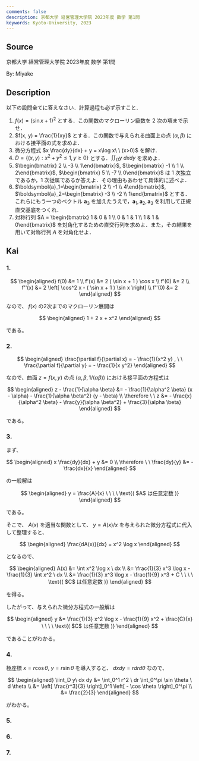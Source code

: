 ```yaml
---
comments: false
description: 京都大学 経営管理大学院 2023年度 数学 第1問
keywords: Kyoto-University, 2023
---
```


## **Source**
京都大学 経営管理大学院 2023年度 数学 第1問

By: Miyake

## **Description**
以下の設問全てに答えなさい．計算過程も必ず示すこと．

1. $f(x) = (\sin x + 1)^2$ とする．この関数のマクローリン級数を 2 次の項まで示せ．
2. $f(x, y) = \frac{1}{xy}$ とする．この関数で与えられる曲面上の点 $(\alpha, \beta)$ における接平面の式を求めよ．
3. 微分方程式 $x \frac{dy}{dx} + y = x\log x\ \ (x>0)$ を解け．
4. $D = \{(x, y): x^2+y^2 \le 1, y\ge 0\}$ とする．$\iint_D y\ dxdy$ を求めよ．
5. $\begin{bmatrix} 2 \\ -3 \\ 1\end{bmatrix}$, $\begin{bmatrix} -1 \\ 1 \\ 2\end{bmatrix}$, $\begin{bmatrix} 5 \\ -7 \\ 0\end{bmatrix}$ は 1 次独立であるか，1 次従属であるか答えよ．その理由もあわせて具体的に述べよ．
6. $\boldsymbol{a}_1=\begin{bmatrix} 2 \\ -1 \\ 4\end{bmatrix}$, $\boldsymbol{a}_2=\begin{bmatrix} -3 \\ -2 \\ 1\end{bmatrix}$ とする．これらにもう一つのベクトル $\boldsymbol{a}_3$ を加えたうえで，$\boldsymbol{a}_1, \boldsymbol{a}_2, \boldsymbol{a}_3$ を利用して正規直交基底をつくれ．
7. 対称行列 $A = \begin{bmatrix} 1 & 0 & 1 \\ 0 & 1 & 1 \\ 1 & 1 & 0\end{bmatrix}$ を対角化するための直交行列を求めよ．また，その結果を用いて対称行列 $A$ を対角化せよ．

## **Kai**
### 1.

$$
\begin{aligned}
f(0) &= 1
\\
f'(x) &= 2 ( \sin x + 1 ) \cos x
\\
f'(0) &= 2
\\
f''(x) &= 2 \left[ \cos^2 x - ( \sin x + 1 ) \sin x \right]
\\
f''(0) &= 2
\end{aligned}
$$

なので、 $f(x)$ の2次までのマクローリン展開は

$$
\begin{aligned}
1 + 2 x + x^2
\end{aligned}
$$

である。

### 2.

$$
\begin{aligned}
\frac{\partial f}{\partial x} = - \frac{1}{x^2 y}
, \ \ 
\frac{\partial f}{\partial y} = - \frac{1}{x y^2}
\end{aligned}
$$

なので、曲面 $z=f(x,y)$ の点 $(\alpha, \beta, 1/(\alpha \beta))$ における接平面の方程式は

$$
\begin{aligned}
z - \frac{1}{\alpha \beta}
&= - \frac{1}{\alpha^2 \beta} (x - \alpha) - \frac{1}{\alpha \beta^2} (y - \beta)
\\
\therefore \ \ 
z &= - \frac{x}{\alpha^2 \beta} - \frac{y}{\alpha \beta^2} + \frac{3}{\alpha \beta}
\end{aligned}
$$

である。

### 3.
まず、

$$
\begin{aligned}
x \frac{dy}{dx} + y &= 0
\\
\therefore \ \ 
\frac{dy}{y} &= - \frac{dx}{x}
\end{aligned}
$$

の一般解は

$$
\begin{aligned}
y = \frac{A}{x}
\ \ \ \ \text{( $A$ は任意定数 )}
\end{aligned}
$$

である。

そこで、 $A(x)$ を適当な関数として、
$y = A(x) / x$ を与えられた微分方程式に代入して整理すると、

$$
\begin{aligned}
\frac{dA(x)}{dx} = x^2 \log x
\end{aligned}
$$

となるので、

$$
\begin{aligned}
A(x)
&= \int x^2 \log x \ dx
\\
&= \frac{1}{3} x^3 \log x - \frac{1}{3} \int x^2 \ dx
\\
&= \frac{1}{3} x^3 \log x - \frac{1}{9} x^3 + C
\ \ \ \ \text{( $C$ は任意定数 )}
\end{aligned}
$$

を得る。

したがって、与えられた微分方程式の一般解は

$$
\begin{aligned}
y
&= \frac{1}{3} x^2 \log x - \frac{1}{9} x^2 + \frac{C}{x}
\ \ \ \ \text{( $C$ は任意定数 )}
\end{aligned}
$$

であることがわかる。

### 4.
極座標 $x = r \cos \theta , \ y = r \sin \theta$ を導入すると、
$dxdy = r dr d \theta$ なので、

$$
\begin{aligned}
\iint_D y\ dx dy
&= \int_0^1 r^2 \ dr \int_0^\pi \sin \theta \ d \theta
\\
&= \left[ \frac{r^3}{3} \right]_0^1 \left[ - \cos \theta \right]_0^\pi
\\
&= \frac{2}{3}
\end{aligned}
$$

がわかる。

### 5.

### 6.

### 7.
